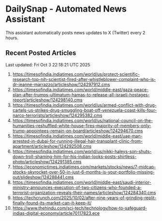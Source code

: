 # DailySnap - Automated News Assistant

This assistant automatically posts news updates to X (Twitter) every 2 hours.

## Recent Posted Articles

Last updated: Fri Oct  3 22:18:21 UTC 2025

1. https://timesofindia.indiatimes.com/world/us/protect-scientific-research-top-nih-scientist-fired-after-whistleblower-complaint-who-is-dr-jeanne-marrazzo/articleshow/124297912.cms
2. https://timesofindia.indiatimes.com/world/middle-east/gaza-peace-plan-after-trumps-ultimatum-hamas-to-release-all-israeli-hostages-report/articleshow/124298140.cms
3. https://timesofindia.indiatimes.com/world/us/armed-conflict-with-drug-cartels-us-strikes-drug-smuggling-boat-off-venezuela-coast-kills-four-narco-terrorists/articleshow/124295382.cms
4. https://timesofindia.indiatimes.com/world/us/national-council-on-the-humanities-reshuffled-white-house-fires-majority-of-members-only-trump-appointees-remain-on-board/articleshow/124294670.cms
5. https://timesofindia.indiatimes.com/world/middle-east/uae-man-arrested-in-dubai-for-running-illegal-hair-transplant-clinic-from-apartment/articleshow/124292508.cms
6. https://timesofindia.indiatimes.com/world/us/nikki-haleys-son-shuts-down-troll-shaming-him-for-his-indian-looks-posts-shirtless-photo/articleshow/124291385.cms
7. https://economictimes.indiatimes.com/markets/stocks/news/7-midcap-stocks-skyrocket-over-50-in-just-6-months-is-your-portfolio-missing-out/slideshow/124288441.cms
8. https://timesofindia.indiatimes.com/world/middle-east/saudi-interior-ministry-announces-execution-of-two-citizens-who-founded-a-terrorist-organization-reveals-their-names/articleshow/124284340.cms
9. https://techcrunch.com/2025/10/02/after-nine-years-of-grinding-replit-finally-found-its-market-can-it-keep-it/
10. https://www.thehindu.com/sci-tech/technology/how-to-safeguard-indias-digital-economy/article70117823.ece
